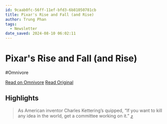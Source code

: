 ```yaml
---
id: 9caab0fc-56ff-11ef-bfd3-6b81050781cb
title: Pixar's Rise and Fall (and Rise)
author: Trung Phan
tags:
  - Newsletter
date_saved: 2024-08-10 06:02:11
---
```


# Pixar's Rise and Fall (and Rise)
#Omnivore

[Read on Omnivore](https://omnivore.app/me/pixar-s-rise-and-fall-and-rise-1913bbd0d9a)
[Read Original](https://www.readtrung.com/p/the-rise-and-fall-and-rise-of-pixar?hashed_user=090dd15f1a117a09e8052a709e3238fe)

## Highlights

> As American inventor Charles Kettering’s quipped, “If you want to kill any idea in the world, get a committee working on it.” [⤴️](https://omnivore.app/me/pixar-s-rise-and-fall-and-rise-1913bbd0d9a#c6192edc-20c3-4d3d-903c-91a10da4fc3d) 

